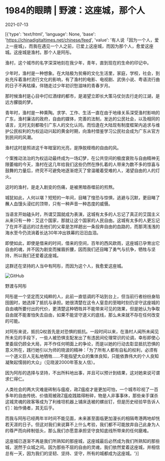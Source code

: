 # 1984的眼睛 | 野渡：这座城，那个人

2021-07-13

[{'type': 'text/html', 'language': None, 'base': 'https://chinadigitaltimes.net/chinese/feed', 'value': '有人说「因为一个人，爱上一座城」，而我在遇见一个人之前，已爱上这座城，而因为那个人，愈爱这座城。这座城是渔村。那个人是阿彤。

渔村，这个城市的名字深深地刻在我少年，青年，直到现在的生命的印记中。

少年时，渔村是一种想象。在大陆极为贫瘠的文化生活里，家庭，学校，社会，到处充斥着渔村流行文化的影响，有了渔村的电影、电视剧、武侠小说、粤语流行曲的日子不再枯燥，伴随走过少年初识愁滋味的青春岁月。

那时候渔村是心目中灯红酒绿的都市，是渴望立即长大策马仗剑去行走的江湖，是远方朦胧的梦。

青年时，渔村是一种熏陶。求学、工作、生活一直在由于地缘关系深受渔村影响的广东，渔村廉洁的政府，自由的媒体，完善的法制，发达的公民社会，以及相同的语言，无时无刻都吸引广东人的文化认同。而恰逢在大陆现有制度框架内追求与维护公民权利的为权运动兴起的黄金时期，向渔村借鉴学习公民社会成为广东从官方到民间的风潮。

渔村这时是照进这千年暗室的光亮，是挣脱桎梏的自由的风。

个案推动法治的为权运动最终成为一场幻梦，在公共空间的极度衰败与自由精神无限萎缩的今天，渔村在这几年给我们这些仍然在挣扎着的人带来为数不多的惊喜与鼓舞的力量后，终究不可避免地逐渐熄灭了曾温暖着受难的人，渴望自由的人的灯火。

这时的渔村，是走入剧变的伤痛，是被黑暗吞噬前的煎熬。

城犹如此，人何以堪？短短的一年间，目睹了惶恐与惊惧，逃避与沉默，更目睹了蘸人血馒头浸红的顶带，只有一种声音一种态度的威慑。

当语言开始磕头时，所谓艾国就成为表演，这城有太多的人忘记了真正的艾国主义从来只有一种：艾这个国家，那就让这个国家的人民自由。这城有太多的人更忘记了在并不遥远的过去他们的父辈是怎样趟出一条投奔自由的血路的，而那湾浅浅的海水至今仍流淌着长达30年冲出铁幕的汨汨血泪。

即使如此，即使是借来的时间，借来的空间，百年的西风欧雨，这座城已孕育出它自由的魂，并不因为剧变而摧眉折腰，因而我们还目睹了勇气与抗争，牺牲与坚持，所以我们还爱着这座城。

这群还在坚持的人当中有阿彤，而因为这个人，我愈爱这座城。

![GitHub](https://mmbiz.qpic.cn/mmbiz_jpg/EyZaKlEDu1KibiamfMUlIEwCja5Ojx8L4GTS8hYTFWEVgwA15Hu7D1TWXFIqxMAobbvZojuFTjVWrukdt6EONKwQ/640?wx_fmt=jpeg&amp;amp;wxfrom=5&amp;amp;wx_lazy=1&amp;amp;wx_co=1)

野渡与阿彤

阿彤是一个坚定而又纯粹的人，此前一直低调的不站到台上，但当前行者纷纷身陷囹圄时，她选择了抵抗与承担。她很清楚在这令人窒息的至暗时刻仍坚守这座城的自由魂所要付出的代价，更清楚这种牺牲并不能带来可见的效果，但是她认为争取自由就不能害怕失去自由，如果不能坚守道义的底线，那么未来就不存在任何改变的可能。

对阿彤来说，抵抗Q权首先是对恐惧的抵抗。一段时间以来，在渔村人闻所未闻见所未见的手段下，一些人被恐惧支配发出了有违民间伦理常识的论调，幸彤即使心里委屈仍顾全大局，并不作任何明面上的争论，而是以她的行动去彰显抵抗恐惧的意义所在，践行她引以为师的晓波的精神：「为了所有人都有自私的权利，必须有一个道义巨人无私地牺牲……不能指望大众的集体良知，只能依靠伟大的个人良知凝聚起懦弱的大众」（见晓波2000年答友人信）。

因为阿彤的选择与坚持，不出所料地出事，并且可以预计到结果，这对她来说可谓求仁得仁。

人类社会的两大灾难是砖制与瘟疫，政Z瘟疫才是更加可怕，一个城市珍视了一百多年的自由传统、价值观被政Z瘟疫践踏得粉碎，物是人非事事休，那些亲手谋杀这城灵魂的政客等成为了利维坦机器上铺床迭被的螺丝钉，但是历史经验早告诉人们：始作俑者，其无后乎。

而我与阿彤已经两年半时间不能见面，未来甚至面临更加漫长的相隔粤港两地却恍若天涯的日子。但这对我们来说算不上什么考验，我们都不可能放弃自己此身为人的尊严而向砖制低头，那么我们亦愿意承担坚守良知底线所带来的任何磨难。

这座城已逐渐不再是我们所熟知的那座城，这座城最后必然成为我们所熟知的那些城，泯然于众城之间。因为那些不屈的自由的灵魂，我们依然爱着这座城，并相信总有一天，因为我们的坚韧、坚持、坚守，所有的城都成为这座城。'}]